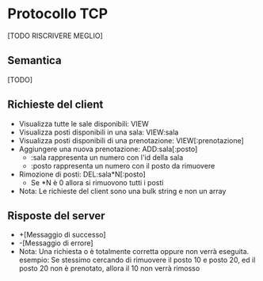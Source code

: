 # Protocollo TCP
[TODO RISCRIVERE MEGLIO]
## Semantica
[TODO]
## Richieste del client
- Visualizza tutte le sale disponibili: VIEW
- Visualizza posti disponibili in una sala: VIEW:sala
- Visualizza posti disponibili di una prenotazione: VIEW[:prenotazione]
- Aggiungere una nuova prenotazione: ADD:sala[:posto]
  - :sala rappresenta un numero con l'id della sala
  - :posto rappresenta un numero con il posto da rimuovere
- Rimozione di posti: DEL:sala*N[:posto]
  - Se *N è 0 allora si rimuovono tutti i posti
- Nota: Le richieste del client sono una bulk string e non un array
## Risposte del server
- \+[Messaggio di successo]
- \-[Messaggio di errore]
- Nota: Una richiesta o è totalmente corretta oppure non verrà eseguita.
  esempio: Se stessimo cercando di rimuovere il posto 10 e posto 20, ed il posto 20 non è prenotato, allora il 10 non verrà rimosso
